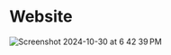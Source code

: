 # Website

![Screenshot 2024-10-30 at 6 42 39 PM](https://github.com/user-attachments/assets/ed54b290-2e8e-4f1e-a9a8-e1b93ba7c9db)
